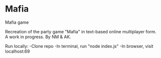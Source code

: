 # Mafia
Mafia game

Recreation of the party game "Mafia" in text-based online multiplayer form.
A work in progress.
By NM & AK.

Run locally:
-Clone repo
-In terminal, run "node index.js"
-In browser, visit localhost:69